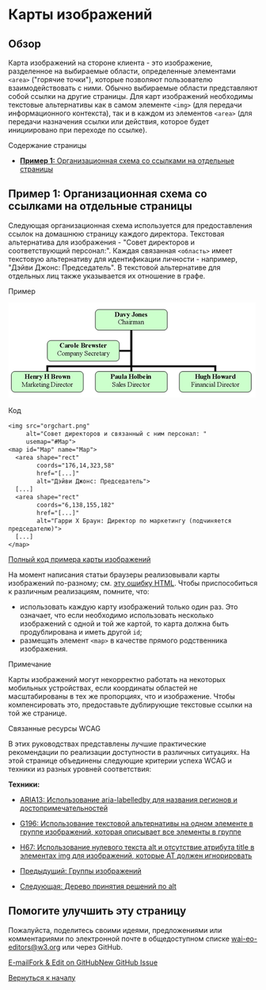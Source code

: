 Карты изображений
==========

Обзор
--------

Карта изображений на стороне клиента - это изображение, разделенное на выбираемые области, определенные элементами `<area>` ("горячие точки"), которые позволяют пользователю взаимодействовать с ними. Обычно выбираемые области представляют собой ссылки на другие страницы. Для карт изображений необходимы текстовые альтернативы как в самом элементе `<img>` (для передачи информационного контекста), так и в каждом из элементов `<area>` (для передачи назначения ссылки или действия, которое будет инициировано при переходе по ссылке).

Содержание страницы

* [**Пример 1:** Организационная схема со ссылками на отдельные страницы](#example-1-an-organizational-chart-with-links-to-individual-pages)

**Пример 1:** Организационная схема со ссылками на отдельные страницы
---------------------------------------------------------------------

Следующая организационная схема используется для предоставления ссылок на домашнюю страницу каждого директора. Текстовая альтернатива для изображения - "Совет директоров и соответствующий персонал:". Каждая связанная `<область>` имеет текстовую альтернативу для идентификации личности - например, "Дэйви Джонс: Председатель". В текстовой альтернативе для отдельных лиц также указывается их отношение в графе.

Пример

![Совет директоров и связанный с ним персонал: ](images/orgchart.png)



Код

    <img src="orgchart.png"
         alt="Совет директоров и связанный с ним персонал: "
         usemap="#Map">
    <map id="Map" name="Map">
      <area shape="rect"
            coords="176,14,323,58"
            href="[...]"
            alt="Дэйви Джонс: Председатель">
      [...]
      <area shape="rect"
            coords="6,138,155,182"
            href="[...]"
            alt="Гарри Х Браун: Директор по маркетингу (подчиняется председателю)">
      [...]
    </map>


[Полный код примера карты изображений](https://www.w3.org/WAI/tutorials/images/examples/imagemap/)

На момент написания статьи браузеры реализовывали карты изображений по-разному; см. [эту ошибку HTML](https://lists.w3.org/Archives/Public/public-html-bugzilla/2015Jan/0020.html). Чтобы приспособиться к различным реализациям, помните, что:

* использовать каждую карту изображений только один раз. Это означает, что если необходимо использовать несколько изображений с одной и той же картой, то карта должна быть продублирована и иметь другой `id`;
* размещать элемент `<map>` в качестве прямого родственника изображения.

Примечание

Карты изображений могут некорректно работать на некоторых мобильных устройствах, если координаты областей не масштабированы в тех же пропорциях, что и изображение. Чтобы компенсировать это, предоставьте дублирующие текстовые ссылки на той же странице.

Связанные ресурсы WCAG

В этих руководствах представлены лучшие практические рекомендации по реализации доступности в различных ситуациях. На этой странице объединены следующие критерии успеха WCAG и техники из разных уровней соответствия:

**Техники:**

* [ARIA13: Использование aria-labelledby для названия регионов и достопримечательностей](https://www.w3.org/TR/WCAG20-TECHS/ARIA13)
* [G196: Использование текстовой альтернативы на одном элементе в группе изображений, которая описывает все элементы в группе](https://www.w3.org/TR/WCAG20-TECHS/G196)
* [H67: Использование нулевого текста alt и отсутствие атрибута title в элементах img для изображений, которые AT должен игнорировать](https://www.w3.org/TR/WCAG20-TECHS/H67)

* [Предыдущий: Группы изображений](https://www.w3.org/WAI/tutorials/images/groups/)
* [Следующая: Дерево принятия решений по alt](https://www.w3.org/WAI/tutorials/images/decision-tree/)

Помогите улучшить эту страницу
----------------------

Пожалуйста, поделитесь своими идеями, предложениями или комментариями по электронной почте в общедоступном списке [wai-eo-editors@w3.org](mailto:wai-eo-editors@w3.org?subject=%5Ben%5D%20Image%20Maps&body=%5Bput%20comment%20here...%5D%0A%0A) или через GitHub.

[E-mail](mailto:wai-eo-editors@w3.org?subject=%5Ben%5D%20Image%20Maps&body=%5Bput%20comment%20here...%5D%0A%0A)[Fork & Edit on GitHub](https://github.com/w3c/wai-tutorials/edit/master-2.0/content/images/imagemap.md)[New GitHub Issue](https://github.com/w3c/wai-tutorials/issues/new?template=content-issue.yml&wai-url=https://www.w3.orghttps://www.w3.org/WAI/tutorials/images/imagemap/)

[Вернуться к началу](#top)

